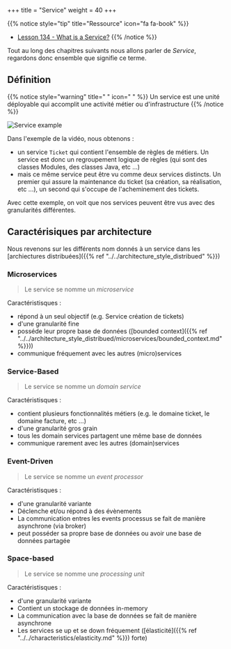 +++
title = "Service"
weight = 40
+++

{{% notice style="tip" title="Ressource" icon="fa fa-book" %}}
- [Lesson 134 - What is a Service?](https://youtu.be/AHMlV_Y80Zw)
{{% /notice %}}

Tout au long des chapitres suivants nous allons parler de *Service*, regardons donc ensemble que signifie ce terme.

## Définition
{{% notice style="warning" title=" " icon=" " %}}
Un service est une unité déployable qui accomplit une activité métier ou d'infrastructure
{{% /notice %}}

![Service example](../images/service_example.png)

Dans l'exemple de la vidéo, nous obtenons :
- un service `Ticket` qui contient l'ensemble de règles de métiers. Un service est donc un regroupement logique de règles (qui sont des classes Modules, des classes Java, etc ...)
- mais ce même service peut être vu comme deux services distincts. Un premier qui assure la maintenance du ticket (sa création, sa réalisation, etc ...), un second qui s'occupe de l'acheminement des tickets.

Avec cette exemple, on voit que nos services peuvent être vus avec des granularités différentes.

## Caractérisiques par architecture 
Nous revenons sur les différents nom donnés à un service dans les [archiectures distribuées]({{% ref "../../architecture_style_distribued" %}})

### Microservices
> Le service se nomme un *microservice*

Caractéristisques :
- répond à un seul objectif (e.g. Service création de tickets)
- d'une granularité fine
- posséde leur propre base de données ([bounded context]({{% ref "../../architecture_style_distribued/microservices/bounded_context.md" %}}))
- communique fréquement avec les autres (micro)services

### Service-Based 
> Le service se nomme un *domain service*

Caractéristisques :
- contient plusieurs fonctionnalités métiers (e.g. le domaine ticket, le domaine facture, etc ...)
- d'une granularité gros grain
- tous les domain services partagent une même base de données
- communique rarement avec les autres (domain)services

### Event-Driven
> Le service se nomme un *event processor*

Caractéristisques :
- d'une granularité variante
- Déclenche et/ou répond à des évènements
- La communication entres les events processus se fait de manière asynchrone (via broker)
- peut posséder sa propre base de données ou avoir une base de données partagée


### Space-based
> Le service se nomme une *processing unit*

Caractéristisques :
- d'une granularité variante
- Contient un stockage de données in-memory
- La communication avec la base de données se fait de manière asynchrone
- Les services se up et se down fréquement ([élasticité]({{% ref "../../characteristics/elasticity.md" %}}) forte)
